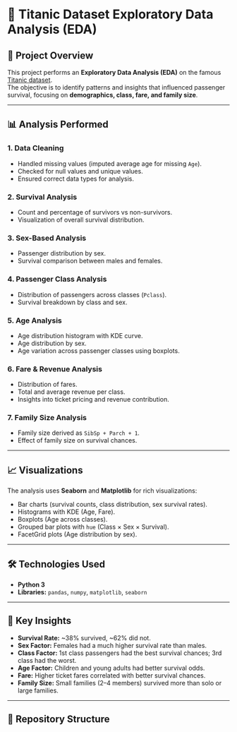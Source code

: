 # 🚢 Titanic Dataset Exploratory Data Analysis (EDA)

## 📌 Project Overview
This project performs an **Exploratory Data Analysis (EDA)** on the famous [Titanic dataset](https://www.kaggle.com/c/titanic).  
The objective is to identify patterns and insights that influenced passenger survival, focusing on **demographics, class, fare, and family size**.  

---

## 📊 Analysis Performed

### 1. Data Cleaning
- Handled missing values (imputed average age for missing `Age`).
- Checked for null values and unique values.
- Ensured correct data types for analysis.

### 2. Survival Analysis
- Count and percentage of survivors vs non-survivors.
- Visualization of overall survival distribution.

### 3. Sex-Based Analysis
- Passenger distribution by sex.
- Survival comparison between males and females.

### 4. Passenger Class Analysis
- Distribution of passengers across classes (`Pclass`).
- Survival breakdown by class and sex.

### 5. Age Analysis
- Age distribution histogram with KDE curve.
- Age distribution by sex.
- Age variation across passenger classes using boxplots.

### 6. Fare & Revenue Analysis
- Distribution of fares.
- Total and average revenue per class.
- Insights into ticket pricing and revenue contribution.

### 7. Family Size Analysis
- Family size derived as `SibSp + Parch + 1`.
- Effect of family size on survival chances.

---

## 📈 Visualizations
The analysis uses **Seaborn** and **Matplotlib** for rich visualizations:
- Bar charts (survival counts, class distribution, sex survival rates).
- Histograms with KDE (Age, Fare).
- Boxplots (Age across classes).
- Grouped bar plots with `hue` (Class × Sex × Survival).
- FacetGrid plots (Age distribution by sex).

---

## 🛠️ Technologies Used
- **Python 3**
- **Libraries:** `pandas`, `numpy`, `matplotlib`, `seaborn`

---

## 🔑 Key Insights
- **Survival Rate:** ~38% survived, ~62% did not.
- **Sex Factor:** Females had a much higher survival rate than males.
- **Class Factor:** 1st class passengers had the best survival chances; 3rd class had the worst.
- **Age Factor:** Children and young adults had better survival odds.
- **Fare:** Higher ticket fares correlated with better survival chances.
- **Family Size:** Small families (2–4 members) survived more than solo or large families.

---

## 📂 Repository Structure
